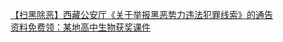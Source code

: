   
[【扫黑除恶】西藏公安厅《关于举报黑恶势力违法犯罪线索》的通告](http://www.dianyue.me/archives/420/rd48n480p4qnojt4/)  
[资料免费领：某地高中生物获奖课件](http://www.dianyue.me/archives/591/dqp4dxy7hebtc3l8/)